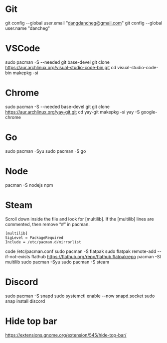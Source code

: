 # Git

git config --global user.email "dangdancheg@gmail.com"
git config --global user.name "dancheg"

# VSCode

sudo pacman -S --needed git base-devel
git clone https://aur.archlinux.org/visual-studio-code-bin.git
cd visual-studio-code-bin
makepkg -si

# Chrome

sudo pacman -S --needed base-devel git
git clone https://aur.archlinux.org/yay-git.git
cd yay-git
makepkg -si
yay -S google-chrome

# Go

sudo pacman -Syu
sudo pacman -S go

# Node

pacman -S nodejs npm

# Steam

Scroll down inside the file and look for [multilib]. If the [multilib] lines are commented, then remove “#“ in pacman.

```
[multilib]
SigLevel = PackageRequired
Include = /etc/pacman.d/mirrorlist
```

code /etc/pacman.conf
sudo pacman -S flatpak
sudo flatpak remote-add --if-not-exists flathub https://flathub.org/repo/flathub.flatpakrepo
pacman -Sl multilib
sudo pacman -Syu
sudo pacman -S steam

# Discord

sudo pacman -S snapd
sudo systemctl enable --now snapd.socket
sudo snap install discord

# Hide top bar

https://extensions.gnome.org/extension/545/hide-top-bar/
